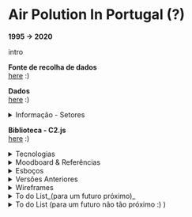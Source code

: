 <!--
**air-polution-portugal/air-![]()polution-portugal**
-->

<h1>Air Polution In Portugal (?)</h1>

**1995 -> 2020**

<p> intro </p>

**Fonte de recolha de dados**
<br>[here](https://www.pordata.pt/portugal/intensidade+carbonica+da+economia+por+setor+de+atividade-3477) :)
<br>

**Dados**
<br>[here](https://github.com/air-polution-portugal/air-polution-portugal.github.io/blob/main/00-Dados.csv) :)

<details><summary> Informação - Setores </summary>
<br>

[Setor Primário](https://eportugal.gov.pt/categorias-de-actividade/agrc-anml-flrst-pesca)
<br>
[Indústrias Extrativas](https://eportugal.gov.pt/categorias-de-actividade/extrativas)

[Indústrias Transformadoras](https://eportugal.gov.pt/categorias-de-actividade/transformadoras)

[Setor Energético](https://eportugal.gov.pt/categorias-de-actividade/elet-gas-vap-quen-frio)

[Captação, Tratamento e Distribuição de Água](https://www.gee.gov.pt/pt/lista-publicacoes/estatisticas-setoriais/e-captacao-tratamento-e-distribuicao-de-agua-saneamento-gestao-de-residuos-e-despoluicao/36-captacao-tratamento-e-distribuicao-de-agua)

[Construção](https://eportugal.gov.pt/categorias-de-actividade/construcao)

[Comércio](https://eportugal.gov.pt/categorias-de-actividade/grossis-retalho-repar-auto-moto)

[Transportes e Armazenagem](https://eportugal.gov.pt/categorias-de-actividade/transporte-armazenam)

[Atividades de Informação e de Comunicação](https://eportugal.gov.pt/categorias-de-actividade/inform-comunic)

[Atividades Financeiras e de Seguros](https://eportugal.gov.pt/categorias-de-actividade/financeiro)

[Atividades Imobiliárias](https://eportugal.gov.pt/categorias-de-actividade/imobiliario)

[Atividades de Consultoria, Científicas, Técnicas e Similares](https://eportugal.gov.pt/categorias-de-actividade/consult-cient-tecnic-similar)

[Atividades Administrativas e dos Serviços de Apoio](https://eportugal.gov.pt/categorias-de-actividade/admin-apoio)

[Administração Pública e Defesa, e Segurança Social obrigatória](https://dados.gov.pt/pt/datasets/administracao-publica-e-defesa-seguranca-social-obrigatoria/)

[Educação](https://eportugal.gov.pt/categorias-de-actividade/educacao)

[Atividades de Saúde Humana e Apoio Social](https://eportugal.gov.pt/categorias-de-actividade/saude-apoiosocial)

[Atividades Artísticas, de Espetáculos, Desportivas e Recreativas](https://eportugal.gov.pt/categorias-de-actividade/arte-desp-recreacao)

[Outras Atividades de Serviços](https://eportugal.gov.pt/categorias-de-actividade/outros-servpessoais)

<br>
</details>

**Biblioteca - C2.js**
<br>[here](https://c2js.org/) :)
<br>

<details><summary> Tecnologias </summary>
<br>

<p>Microsoft Excel: Tabela de informação </p>
<p>Papel e Papis: Esboços</p>
<p>Figma: Desenvolvimento de protótipo high fidelity </p>
<p>P5js: Elaboração do projeto interativo </p>

<br>
</details>

<details><summary>Moodboard & Referências</summary>

<br>

 [Key Workers](https://vimeo.com/431452723?embedded=true&source=vimeo_logo&owner=6931780)

![](anexos_relatorio/Referência_3.jpg)

![](anexos_relatorio/Referência_3-1.jpg)

<br>

[Hearts and Minds](https://vimeo.com/657826393?embedded=true&source=vimeo_logo&owner=6931780)

![](anexos_relatorio/Referência_4.png)
![](anexos_relatorio/Referência_4-1.png)
![](anexos_relatorio/Referência_4-2.png)

<br>

[The Mayors Dialogue on Growth and Solidarity](https://vimeo.com/499241639?embedded=true&source=vimeo_logo&owner=6931780)

![](anexos_relatorio/Referência_5.png)
![](anexos_relatorio/Referência_5-1.png)

<br>

[Noise Pollution](https://www.behance.net/gallery/96908251/Noise-pollution)

![](anexos_relatorio/Referência_6.png)
![](anexos_relatorio/Referência_6-1.png)

<br>

[Energy Demand and the Rhythm of Everyday Life](https://www.behance.net/gallery/153326341/Energy-demand-and-the-rhythm-of-everyday-life)

![](anexos_relatorio/Referência_1.png)
![](anexos_relatorio/Referência_1-1.png)

<br>

[The Deepest Lakes](https://www.behance.net/gallery/148418917/The-deepest-lakes)

<br>

![](anexos_relatorio/Referência_2.png)

<br>

[Life in 2050 Ident](https://vimeo.com/10924639)

<br>

![](anexos_relatorio/Referência_7.png)

<br>

<!-- [Visualizing the Digits of Pi](https://www.youtube.com/watch?v=WEd_UIKG-uc&list=PLdmBHU4Jaa1j3S_FDImTyLgnHittN6XEI&index=32)

<br>

<!-- ![](anexos_relatorio/Referência_8.png)

<br> -->

[Institute of Fine Arts Dissertations](https://yining1023.github.io/IFA/projects/ifa-dissertation/)

<br>

![](anexos_relatorio/Referência_9.png)
![](anexos_relatorio/Referência_9-1.png)


<br>

[Um ecossistema POLÍTICO-EMPRESARIAL](https://pmcruz.com/eco/)

![](anexos_relatorio/Referência_10.png)
![](anexos_relatorio/Referência_10-1.png)

 <br>
 
[-cene](http://pmcruz.com/works/-cene.html)

![](anexos_relatorio/Referência_11.png)

<br>

[Visualizing Empires Decline](http://pmcruz.com/works/visualizing-empires-decline.html)

![](anexos_relatorio/Referência_12.png)

</details>

<details><summary>Esboços</summary>

![](anexos_relatorio/WireFrame_1.jpg)

![](anexos_relatorio/WireFrame_2.jpg)

![](anexos_relatorio/WireFrame_3.jpg)
</details>

<details><summary>Versões Anteriores</summary>

![](anexos_relatorio/Versões_1.png)
![](anexos_relatorio/Versões_2.png)
![](anexos_relatorio/Versões_3.png)
![](anexos_relatorio/Versões_4.png)
![](anexos_relatorio/Versões_5.png)
![](anexos_relatorio/Versões_6.png)
![](anexos_relatorio/Versões_7.png)
![](anexos_relatorio/Versões_9.png)
![](anexos_relatorio/Versões_10.png)
![](anexos_relatorio/Versões_11.png)
![](anexos_relatorio/Versões_12.png)
![](anexos_relatorio/Versões_13.png)
![](anexos_relatorio/Versões_14.png)

</details>

<details><summary>Wireframes</summary>

![](anexos_relatorio/WireFrame_Figma_1.jpg)
![](anexos_relatorio/WireFrame_Figma_2.jpg)
![](anexos_relatorio/WireFrame_Figma_3.jpg)
![](anexos_relatorio/WireFrame_Figma_4.jpg)
![](anexos_relatorio/WireFrame_Figma_5.jpg)
</details>

<details><summary>To do List_(para um futuro próximo)_</summary>

- [x] Particles - Formato & Cores

- [x] Manter o MouseIsPressed (selecionar) nas Particles

- [x] Pop-up - Legenda de Compração

- [x] Slider
    - [x] Legenda

- [ ] Tornar Responsive
     - [ ] Mobile Layout
     - [x] Particles Spawn

- [ ]  Escrever Textos
     - [ ] Título Projeto
     - [ ] Texto Intro
     - [ ] Textos Setores
     - [x] Alterar Nomes Setores

- [x] Botões

</details>

<details><summary> To do List  (para um futuro não tão próximo :) )</summary>

- [x] Tornar Responsive (Cont.)
    - [x] TextBoxes
    - [x] Organizar Particles - Point vs Line
  
- [x] Scene Intro - Particles

- [ ] PT vs EN (2 Versões?)

- [ ] Slider
    - [x] Interação Pointer
    - [ ] Interação on MouseRelleased

</details>

